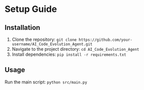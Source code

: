 # Setup Guide

## Installation
1. Clone the repository: `git clone https://github.com/your-username/AI_Code_Evolution_Agent.git`
2. Navigate to the project directory: `cd AI_Code_Evolution_Agent`
3. Install dependencies: `pip install -r requirements.txt`

## Usage
Run the main script: `python src/main.py`
